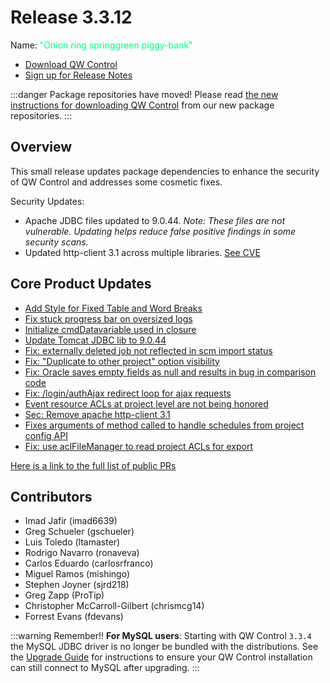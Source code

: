 # Release 3.3.12

Name: <span style="color: springgreen"><span class="glyphicon glyphicon-piggy-bank"></span> "Onion ring springgreen piggy-bank"</span>

- [Download QW Control](https://download.qwcontrol.com/)
- [Sign up for Release Notes](https://www.qwcontrol.com/release-notes-signup)

:::danger Package repositories have moved!
  Please read [the new instructions for downloading QW Control](/learning/howto/migrate-to-qwcontrol-packages-repo.md) from our new package repositories.
:::

## Overview

This small release updates package dependencies to enhance the security of QW Control and addresses some cosmetic fixes.

Security Updates:
- Apache JDBC files updated to 9.0.44. _Note: These files are not vulnerable. Updating helps reduce false positive findings in some security scans._
- Updated http-client 3.1 across multiple libraries. [See CVE](https://nvd.nist.gov/vuln/detail/CVE-2012-5783)


## Core Product Updates

* [Add Style for Fixed Table and Word Breaks](https://github.com/qwcontrol/qwcontrol/pull/7080)
* [Fix stuck progress bar on oversized logs](https://github.com/qwcontrol/qwcontrol/pull/7059)
* [Initialize cmdDatavariable used in closure](https://github.com/qwcontrol/qwcontrol/pull/7058)
* [Update Tomcat JDBC lib to 9.0.44](https://github.com/qwcontrol/qwcontrol/pull/7044)
* [Fix: externally deleted job not reflected in scm import status](https://github.com/qwcontrol/qwcontrol/pull/7040)
* [Fix: "Duplicate to other project" option visibility](https://github.com/qwcontrol/qwcontrol/pull/7039)
* [Fix: Oracle saves empty fields as null and results in bug in comparison code](https://github.com/qwcontrol/qwcontrol/pull/7038)
* [Fix: /login/authAjax redirect loop for ajax requests](https://github.com/qwcontrol/qwcontrol/pull/7028)
* [Event resource ACLs at project level are not being honored](https://github.com/qwcontrol/qwcontrol/pull/6992)
* [Sec: Remove apache http-client 3.1](https://github.com/qwcontrol/qwcontrol/pull/6980)
* [Fixes arguments of method called to handle schedules from project config API](https://github.com/qwcontrol/qwcontrol/pull/6974)
* [Fix: use aclFileManager to read project ACLs for export](https://github.com/qwcontrol/qwcontrol/pull/6961)


[Here is a link to the full list of public PRs](https://github.com/qwcontrol/qwcontrol/pulls?q=is%3Apr+milestone%3A3.3.11+is%3Aclosed)


## Contributors

* Imad Jafir (imad6639)
* Greg Schueler (gschueler)
* Luis Toledo (ltamaster)
* Rodrigo Navarro (ronaveva)
* Carlos Eduardo (carlosrfranco)
* Miguel Ramos (mishingo)
* Stephen Joyner (sjrd218)
* Greg Zapp (ProTip)
* Christopher McCarroll-Gilbert (chrismcg14)
* Forrest Evans (fdevans)


:::warning Remember!!
**For MySQL users**: Starting with QW Control `3.3.4` the MySQL JDBC driver is no longer be
bundled with the distributions. See the [Upgrade Guide](/upgrading/upgrading-to-qwcontrol-3.3.4.md)
for instructions to ensure your QW Control installation can still connect to MySQL after upgrading.
:::
